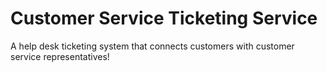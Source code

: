 # Customer Service Ticketing Service
A help desk ticketing system that connects customers with customer service representatives!
